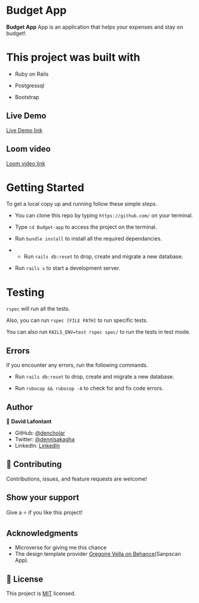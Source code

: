 # Budget App

**Budget App** App is an application that helps your expenses and stay on budget!.   

# This project was built with

- Ruby on Rails

- Postgressql

- Bootstrap

## Live Demo

[Live Demo link](https://shielded-citadel-30319.herokuapp.com/)


## Loom video
[Loom video link]()


# Getting Started

To get a local copy up and running follow these simple steps.

- You can clone this repo by typing `https://github.com/` on your terminal.

- Type `cd Budget-app` to access the project on the terminal.
  
- Run `bundle install` to install all the required dependancies.
- - Run `rails db:reset` to drop, create and migrate a new database.
- Run `rails s` to start a development server.

# Testing

`rspec` will run all the tests.

Also, you can run `rspec [FILE PATH]` to run specific tests.

You can also run `RAILS_ENV=test rspec spec/` to run the tests in test mode.

## Errors

If you encounter any errors, run the following commands.

- Run `rails db:reset` to drop, create and migrate a new database.

- Run `rubocop && rubocop -A` to check for and fix code errors.




## Author

👤 **David Lafontant**

- GitHub: [@dencholar](https://github.com/denscholar)
- Twitter: [@dennisakagha](https://twitter.com/dennisakagha)
- LinkedIn: [LinkedIn](https://www.linkedin.com/in/dennisakagha/)

## 🤝 Contributing

Contributions, issues, and feature requests are welcome!

## Show your support

Give a ⭐️ if you like this project!

## Acknowledgments

- Microverse for giving me this chance
- The design template provider [Gregoire Vella on Behance](https://www.behance.net/gregoirevella)(Sanpscan App).

## 📝 License

This project is [MIT](./LICENCE) licensed.
